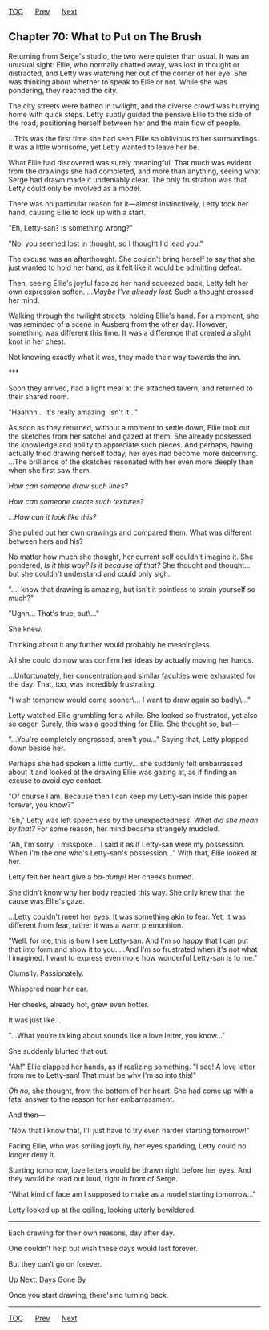 [TOC](../readme.md)&nbsp;&nbsp;&nbsp;&nbsp;&nbsp;&nbsp;[Prev](index_split_045.md)&nbsp;&nbsp;&nbsp;&nbsp;&nbsp;&nbsp;[Next](index_split_047.md)



## Chapter 70: What to Put on The Brush

Returning from Serge's studio, the two were quieter than usual. It was
an unusual sight: Ellie, who normally chatted away, was lost in thought
or distracted, and Letty was watching her out of the corner of her eye.
She was thinking about whether to speak to Ellie or not. While she was
pondering, they reached the city.

The city streets were bathed in twilight, and the diverse crowd was
hurrying home with quick steps. Letty subtly guided the pensive Ellie to
the side of the road, positioning herself between her and the main flow
of people.

...This was the first time she had seen Ellie so oblivious to her
surroundings. It was a little worrisome, yet Letty wanted to leave her
be.

What Ellie had discovered was surely meaningful. That much was evident
from the drawings she had completed, and more than anything, seeing what
Serge had drawn made it undeniably clear. The only frustration was that
Letty could only be involved as a model.

There was no particular reason for it—almost instinctively, Letty took
her hand, causing Ellie to look up with a start.

"Eh, Letty-san? Is something wrong?"

"No, you seemed lost in thought, so I thought I'd lead you."

The excuse was an afterthought. She couldn't bring herself to say that
she just wanted to hold her hand, as it felt like it would be admitting
defeat.

Then, seeing Ellie's joyful face as her hand squeezed back, Letty felt
her own expression soften. *...Maybe I’ve already lost.* Such a thought
crossed her mind.

Walking through the twilight streets, holding Ellie's hand. For a
moment, she was reminded of a scene in Ausberg from the other day.
However, something was different this time. It was a difference that
created a slight knot in her chest.

Not knowing exactly what it was, they made their way towards the inn.

\*\*\*

Soon they arrived, had a light meal at the attached tavern, and returned
to their shared room.

"Haahhh... It's really amazing, isn't it..."

As soon as they returned, without a moment to settle down, Ellie took
out the sketches from her satchel and gazed at them. She already
possessed the knowledge and ability to appreciate such pieces. And
perhaps, having actually tried drawing herself today, her eyes had
become more discerning. ...The brilliance of the sketches resonated with
her even more deeply than when she first saw them.

*How can someone draw such lines?*

*How can someone create such textures?*

*...How can it look like this?*

She pulled out her own drawings and compared them. What was different
between hers and his?

No matter how much she thought, her current self couldn't imagine it.
She pondered, *Is it this way? Is it because of that?* She thought and
thought... but she couldn't understand and could only sigh.

"...I know that drawing is amazing, but isn't it pointless to strain
yourself so much?"

"Ughh... That's true, but\\..."

She knew.

Thinking about it any further would probably be meaningless.

All she could do now was confirm her ideas by actually moving her hands.

...Unfortunately, her concentration and similar faculties were exhausted
for the day. That, too, was incredibly frustrating.

"I wish tomorrow would come sooner\\... I want to draw again so
badly\\..."

Letty watched Ellie grumbling for a while. She looked so frustrated, yet
also so eager. Surely, this was a good thing for Ellie. She thought so,
but—

"...You're completely engrossed, aren't you..." Saying that, Letty
plopped down beside her.

Perhaps she had spoken a little curtly… she suddenly felt embarrassed
about it and looked at the drawing Ellie was gazing at, as if finding an
excuse to avoid eye contact.

"Of course I am. Because then I can keep my Letty-san inside this paper
forever, you know?"

"Eh," Letty was left speechless by the unexpectedness. *What did she
mean by that?* For some reason, her mind became strangely muddled.

"Ah, I'm sorry, I misspoke... I said it as if Letty-san were my
possession. When I'm the one who's Letty-san's possession..." With that,
Ellie looked at her.

Letty felt her heart give a *ba-dump!* Her cheeks burned.

She didn't know why her body reacted this way. She only knew that the
cause was Ellie's gaze.

...Letty couldn't meet her eyes. It was something akin to fear. Yet, it
was different from fear, rather it was a warm premonition.

"Well, for me, this is how I see Letty-san. And I'm so happy that I can
put that into form and show it to you. ...And I'm so frustrated when
it's not what I imagined. I want to express even more how wonderful
Letty-san is to me."

Clumsily. Passionately.

Whispered near her ear.

Her cheeks, already hot, grew even hotter.

It was just like...

"...What you’re talking about sounds like a love letter, you know..."

She suddenly blurted that out.

"Ah!" Ellie clapped her hands, as if realizing something. "I see! A love
letter from me to Letty-san! That must be why I'm so into this!"

*Oh no,* she thought, from the bottom of her heart. She had come up with
a fatal answer to the reason for her embarrassment.

And then—

"Now that I know that, I'll just have to try even harder starting
tomorrow!"

Facing Ellie, who was smiling joyfully, her eyes sparkling, Letty could
no longer deny it.

Starting tomorrow, love letters would be drawn right before her eyes.
And they would be read out loud, right in front of Serge.

"What kind of face am I supposed to make as a model starting
tomorrow..."

Letty looked up at the ceiling, looking utterly bewildered.

------------------------------------------------------------------------

Each drawing for their own reasons, day after day.

One couldn't help but wish these days would last forever.

But they can’t go on forever.

Up Next: Days Gone By

Once you start drawing, there's no turning back.


---
[TOC](../readme.md)&nbsp;&nbsp;&nbsp;&nbsp;&nbsp;&nbsp;[Prev](index_split_045.md)&nbsp;&nbsp;&nbsp;&nbsp;&nbsp;&nbsp;[Next](index_split_047.md)

